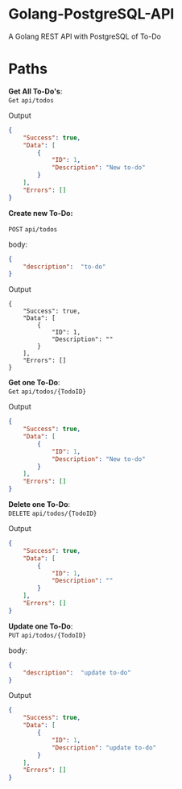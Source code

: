 # Golang-PostgreSQL-API
A Golang REST API with PostgreSQL of To-Do

# Paths
 **Get All To-Do's**:   
```Get``` ```api/todos```

Output

```json
{
    "Success": true,
    "Data": [
        {
            "ID": 1,
            "Description": "New to-do"
        }
    ],
    "Errors": []
}
```

**Create new To-Do:**

```POST``` ```api/todos```

body: 
```json
{
	"description":  "to-do"
}
```

Output

```
{
    "Success": true,
    "Data": [
        {
            "ID": 1,
            "Description": ""
        }
    ],
    "Errors": []
}
```

 **Get one To-Do**:   
```Get``` ```api/todos/{TodoID}```

Output

```json
{
    "Success": true,
    "Data": [
        {
            "ID": 1,
            "Description": "New to-do"
        }
    ],
    "Errors": []
}
```

 **Delete one To-Do**:   
```DELETE``` ```api/todos/{TodoID}```

Output

```json
{
    "Success": true,
    "Data": [
        {
            "ID": 1,
            "Description": ""
        }
    ],
    "Errors": []
}
```

 **Update one To-Do**:   
```PUT``` ```api/todos/{TodoID}```

body: 
```json
{
	"description":  "update to-do"
}
```

Output

```json
{
    "Success": true,
    "Data": [
        {
            "ID": 1,
            "Description": "update to-do"
        }
    ],
    "Errors": []
}
```
